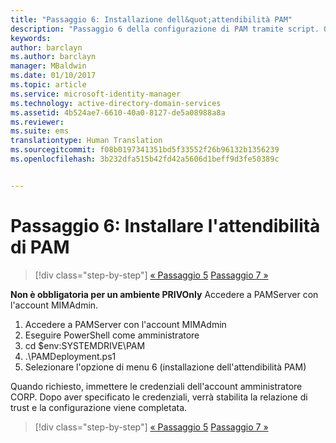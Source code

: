 ```yaml
---
title: "Passaggio 6: Installazione dell&quot;attendibilità PAM"
description: "Passaggio 6 della configurazione di PAM tramite script. Questa sezione descrive l&quot;impostazione dell&quot;attendibilità necessaria tra i domini PRIV e CORP"
keywords: 
author: barclayn
ms.author: barclayn
manager: MBaldwin
ms.date: 01/10/2017
ms.topic: article
ms.service: microsoft-identity-manager
ms.technology: active-directory-domain-services
ms.assetid: 4b524ae7-6610-40a0-8127-de5a08988a8a
ms.reviewer: 
ms.suite: ems
translationtype: Human Translation
ms.sourcegitcommit: f08b0197341351bd5f33552f26b96132b1356239
ms.openlocfilehash: 3b232dfa515b42fd42a5606d1beff9d3fe50389c


---
```


# <a name="step-6-set-up-the-pam-trust"></a>Passaggio 6: Installare l'attendibilità di PAM

>[!div class="step-by-step"]
[« Passaggio 5](sp1-step5-configuring-pam.md)
[Passaggio 7 »](sp1-step7-setup-sidhistory-sidfiltering.md)

**Non è obbligatoria per un ambiente PRIVOnly** Accedere a PAMServer con l'account MIMAdmin.

1. Accedere a PAMServer con l'account MIMAdmin
2. Eseguire PowerShell come amministratore
3. cd $env:SYSTEMDRIVE\PAM
4. .\PAMDeployment.ps1
5. Selezionare l'opzione di menu 6 (installazione dell'attendibilità PAM)

  Quando richiesto, immettere le credenziali dell'account amministratore CORP. Dopo aver specificato le credenziali, verrà stabilita la relazione di trust e la configurazione viene completata.

>[!div class="step-by-step"]
[« Passaggio 5](sp1-step5-configuring-pam.md)
[Passaggio 7 »](sp1-step7-setup-sidhistory-sidfiltering.md)



<!--HONumber=Jan17_HO2-->


